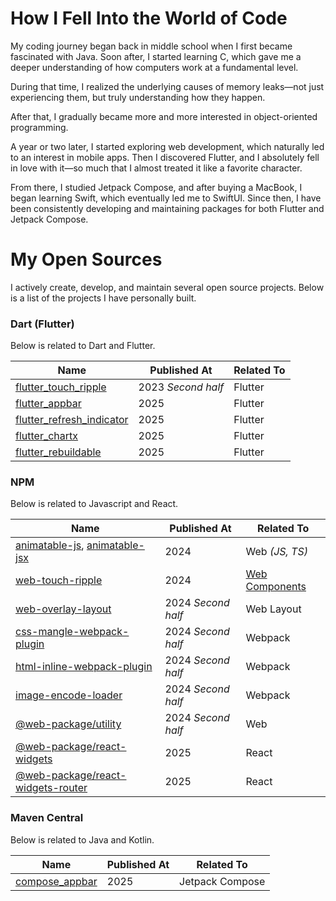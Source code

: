 # How I Fell Into the World of Code
My coding journey began back in middle school when I first became fascinated with Java. Soon after, I started learning C, which gave me a deeper understanding of how computers work at a fundamental level.

During that time, I realized the underlying causes of memory leaks—not just experiencing them, but truly understanding how they happen.

After that, I gradually became more and more interested in object-oriented programming.

A year or two later, I started exploring web development, which naturally led to an interest in mobile apps. Then I discovered Flutter, and I absolutely fell in love with it—so much that I almost treated it like a favorite character.

From there, I studied Jetpack Compose, and after buying a MacBook, I began learning Swift, which eventually led me to SwiftUI. Since then, I have been consistently developing and maintaining packages for both Flutter and Jetpack Compose.

# My Open Sources
I actively create, develop, and maintain several open source projects. Below is a list of the projects I have personally built.

### Dart (Flutter)
Below is related to Dart and Flutter.

| Name | Published At | Related To |
| ---- | ------------ | ---------- |
| [flutter_touch_ripple](https://pub.dev/packages/flutter_touch_ripple) | 2023 _Second half_ | Flutter
| [flutter_appbar](https://pub.dev/packages/flutter_appbar) | 2025 | Flutter
| [flutter_refresh_indicator](https://pub.dev/packages/flutter_refresh_indicator) | 2025 | Flutter
| [flutter_chartx](https://pub.dev/packages/flutter_chartx) | 2025 | Flutter
| [flutter_rebuildable](https://pub.dev/packages/flutter_rebuildable) | 2025 | Flutter

### NPM
Below is related to Javascript and React.

| Name | Published At | Related To |
| ---- | ------------ | ---------- |
| [animatable-js](https://www.npmjs.com/package/animatable-js), [animatable-jsx](https://www.npmjs.com/package/animatable-jsx) | 2024 | Web _(JS, TS)_
| [web-touch-ripple](https://www.npmjs.com/package/web-touch-ripple) | 2024 | [Web Components](https://developer.mozilla.org/ko/docs/Web/API/Web_components)
| [web-overlay-layout](https://www.npmjs.com/package/web-overlay-layout) | 2024 _Second half_ | Web Layout
| [css-mangle-webpack-plugin](https://www.npmjs.com/package/css-mangle-webpack-plugin) | 2024 _Second half_ | Webpack
| [html-inline-webpack-plugin](https://www.npmjs.com/package/html-inline-webpack-plugin) | 2024 _Second half_ | Webpack
| [image-encode-loader](https://www.npmjs.com/package/image-encode-loader) | 2024 _Second half_ | Webpack
| [@web-package/utility](https://www.npmjs.com/package/@web-package/utility) | 2024 _Second half_ | Web
| [@web-package/react-widgets](https://www.npmjs.com/package/@web-package/react-widgets) | 2025 | React
| [@web-package/react-widgets-router](https://www.npmjs.com/package/@web-package/react-widgets-router) | 2025 | React

### Maven Central
Below is related to Java and Kotlin.

| Name | Published At | Related To |
| ---- | ------------ | ---------- |
| [compose_appbar](https://central.sonatype.com/artifact/dev.ttangkong/compose_appbar) | 2025 | Jetpack Compose